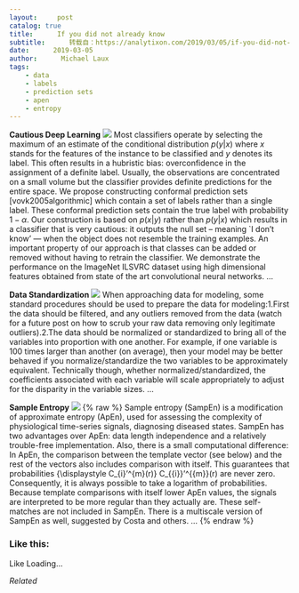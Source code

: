 ```yaml
---
layout:     post
catalog: true
title:      If you did not already know
subtitle:      转载自：https://analytixon.com/2019/03/05/if-you-did-not-already-know-662/
date:      2019-03-05
author:      Michael Laux
tags:
    - data
    - labels
    - prediction sets
    - apen
    - entropy
---
```


**Cautious Deep Learning** ![](https://analytixon.files.wordpress.com/2015/01/google.png?w=529)
Most classifiers operate by selecting the maximum of an estimate of the conditional distribution $p(y|x)$ where $x$ stands for the features of the instance to be classified and $y$ denotes its label. This often results in a hubristic bias: overconfidence in the assignment of a definite label. Usually, the observations are concentrated on a small volume but the classifier provides definite predictions for the entire space. We propose constructing conformal prediction sets [vovk2005algorithmic] which contain a set of labels rather than a single label. These conformal prediction sets contain the true label with probability $1-\alpha$. Our construction is based on $p(x|y)$ rather than $p(y|x)$ which results in a classifier that is very cautious: it outputs the null set – meaning `I don’t know’ — when the object does not resemble the training examples. An important property of our approach is that classes can be added or removed without having to retrain the classifier. We demonstrate the performance on the ImageNet ILSVRC dataset using high dimensional features obtained from state of the art convolutional neural networks. … 

**Data Standardization** ![](https://analytixon.files.wordpress.com/2015/01/google.png?w=529)
When approaching data for modeling, some standard procedures should be used to prepare the data for modeling:1.First the data should be filtered, and any outliers removed from the data (watch for a future post on how to scrub your raw data removing only legitimate outliers).2.The data should be normalized or standardized to bring all of the variables into proportion with one another. For example, if one variable is 100 times larger than another (on average), then your model may be better behaved if you normalize/standardize the two variables to be approximately equivalent. Technically though, whether normalized/standardized, the coefficients associated with each variable will scale appropriately to adjust for the disparity in the variable sizes. … 

**Sample Entropy** ![](https://analytixon.files.wordpress.com/2015/01/google.png?w=529)
{% raw %}
Sample entropy (SampEn) is a modification of approximate entropy (ApEn), used for assessing the complexity of physiological time-series signals, diagnosing diseased states. SampEn has two advantages over ApEn: data length independence and a relatively trouble-free implementation. Also, there is a small computational difference: In ApEn, the comparison between the template vector (see below) and the rest of the vectors also includes comparison with itself. This guarantees that probabilities {\displaystyle C_{i}’^{m}(r)} C_{{i}}’^{{m}}(r) are never zero. Consequently, it is always possible to take a logarithm of probabilities. Because template comparisons with itself lower ApEn values, the signals are interpreted to be more regular than they actually are. These self-matches are not included in SampEn. There is a multiscale version of SampEn as well, suggested by Costa and others. … 
{% endraw %}





### Like this:

Like Loading...


*Related*

